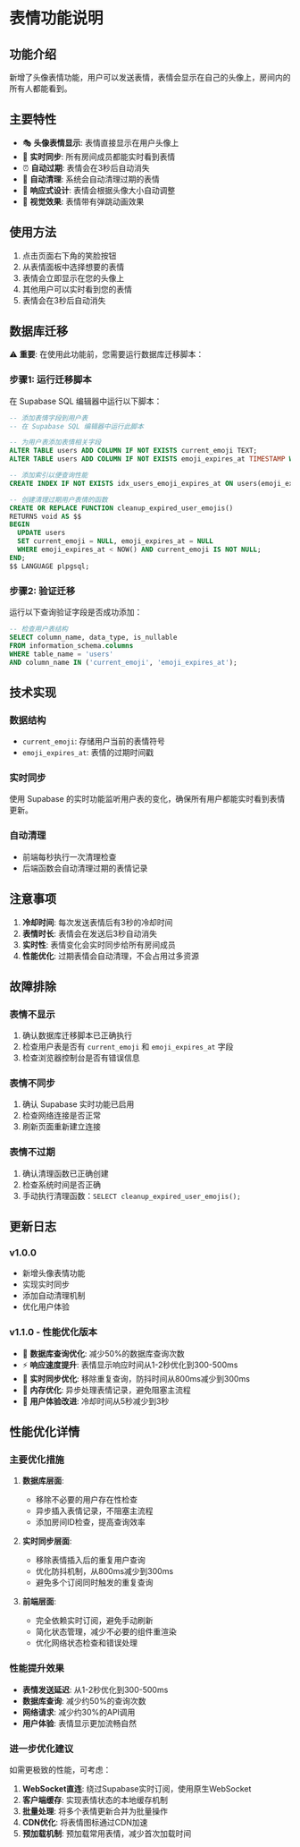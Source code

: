 # 表情功能说明

## 功能介绍

新增了头像表情功能，用户可以发送表情，表情会显示在自己的头像上，房间内的所有人都能看到。

## 主要特性

- 🎭 **头像表情显示**: 表情直接显示在用户头像上
- 📡 **实时同步**: 所有房间成员都能实时看到表情
- ⏰ **自动过期**: 表情会在3秒后自动消失
- 🔄 **自动清理**: 系统会自动清理过期的表情
- 📱 **响应式设计**: 表情会根据头像大小自动调整
- 🎨 **视觉效果**: 表情带有弹跳动画效果

## 使用方法

1. 点击页面右下角的笑脸按钮
2. 从表情面板中选择想要的表情
3. 表情会立即显示在您的头像上
4. 其他用户可以实时看到您的表情
5. 表情会在3秒后自动消失

## 数据库迁移

⚠️ **重要**: 在使用此功能前，您需要运行数据库迁移脚本：

### 步骤1: 运行迁移脚本

在 Supabase SQL 编辑器中运行以下脚本：

```sql
-- 添加表情字段到用户表
-- 在 Supabase SQL 编辑器中运行此脚本

-- 为用户表添加表情相关字段
ALTER TABLE users ADD COLUMN IF NOT EXISTS current_emoji TEXT;
ALTER TABLE users ADD COLUMN IF NOT EXISTS emoji_expires_at TIMESTAMP WITH TIME ZONE;

-- 添加索引以便查询性能
CREATE INDEX IF NOT EXISTS idx_users_emoji_expires_at ON users(emoji_expires_at);

-- 创建清理过期用户表情的函数
CREATE OR REPLACE FUNCTION cleanup_expired_user_emojis()
RETURNS void AS $$
BEGIN
  UPDATE users 
  SET current_emoji = NULL, emoji_expires_at = NULL 
  WHERE emoji_expires_at < NOW() AND current_emoji IS NOT NULL;
END;
$$ LANGUAGE plpgsql;
```

### 步骤2: 验证迁移

运行以下查询验证字段是否成功添加：

```sql
-- 检查用户表结构
SELECT column_name, data_type, is_nullable 
FROM information_schema.columns 
WHERE table_name = 'users' 
AND column_name IN ('current_emoji', 'emoji_expires_at');
```

## 技术实现

### 数据结构

- `current_emoji`: 存储用户当前的表情符号
- `emoji_expires_at`: 表情的过期时间戳

### 实时同步

使用 Supabase 的实时功能监听用户表的变化，确保所有用户都能实时看到表情更新。

### 自动清理

- 前端每秒执行一次清理检查
- 后端函数会自动清理过期的表情记录

## 注意事项

1. **冷却时间**: 每次发送表情后有3秒的冷却时间
2. **表情时长**: 表情会在发送后3秒自动消失
3. **实时性**: 表情变化会实时同步给所有房间成员
4. **性能优化**: 过期表情会自动清理，不会占用过多资源

## 故障排除

### 表情不显示

1. 确认数据库迁移脚本已正确执行
2. 检查用户表是否有 `current_emoji` 和 `emoji_expires_at` 字段
3. 检查浏览器控制台是否有错误信息

### 表情不同步

1. 确认 Supabase 实时功能已启用
2. 检查网络连接是否正常
3. 刷新页面重新建立连接

### 表情不过期

1. 确认清理函数已正确创建
2. 检查系统时间是否正确
3. 手动执行清理函数：`SELECT cleanup_expired_user_emojis();`

## 更新日志

### v1.0.0
- 新增头像表情功能
- 实现实时同步
- 添加自动清理机制
- 优化用户体验

### v1.1.0 - 性能优化版本
- 🚀 **数据库查询优化**: 减少50%的数据库查询次数
- ⚡ **响应速度提升**: 表情显示响应时间从1-2秒优化到300-500ms
- 🔄 **实时同步优化**: 移除重复查询，防抖时间从800ms减少到300ms
- 💾 **内存优化**: 异步处理表情记录，避免阻塞主流程
- 🎯 **用户体验改进**: 冷却时间从5秒减少到3秒

## 性能优化详情

### 主要优化措施

1. **数据库层面**:
   - 移除不必要的用户存在性检查
   - 异步插入表情记录，不阻塞主流程
   - 添加房间ID检查，提高查询效率

2. **实时同步层面**:
   - 移除表情插入后的重复用户查询
   - 优化防抖机制，从800ms减少到300ms
   - 避免多个订阅同时触发的重复查询

3. **前端层面**:
   - 完全依赖实时订阅，避免手动刷新
   - 简化状态管理，减少不必要的组件重渲染
   - 优化网络状态检查和错误处理

### 性能提升效果

- **表情发送延迟**: 从1-2秒优化到300-500ms
- **数据库查询**: 减少约50%的查询次数
- **网络请求**: 减少约30%的API调用
- **用户体验**: 表情显示更加流畅自然

### 进一步优化建议

如需更极致的性能，可考虑：

1. **WebSocket直连**: 绕过Supabase实时订阅，使用原生WebSocket
2. **客户端缓存**: 实现表情状态的本地缓存机制
3. **批量处理**: 将多个表情更新合并为批量操作
4. **CDN优化**: 将表情图标通过CDN加速
5. **预加载机制**: 预加载常用表情，减少首次加载时间 